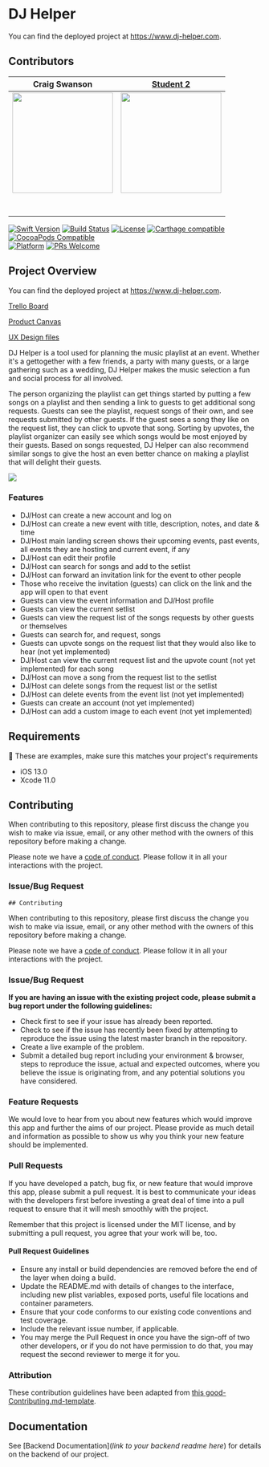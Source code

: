 
# DJ Helper

You can find the deployed project at https://www.dj-helper.com.

## Contributors


|                                       Craig Swanson                                        |                                       [Student 2](https://github.com/)                                        |
| :-----------------------------------------------------------------------------------------------------------: | :-----------------------------------------------------------------------------------------------------------: |
|                      [<img src="https://avatars1.githubusercontent.com/u/54075840?s=400&u=b3130ce735392b9a31251ea10673a43a016a0043&v=4" width = "200" />](https://github.com/)                       |                      [<img src="https://www.dalesjewelers.com/wp-content/uploads/2018/10/placeholder-silhouette-male.png" width = "200" />](https://github.com/)                       |
|                 [<img src="https://github.com/favicon.ico" width="15"> ](https://github.com/craig-a-swanson)                 |            [<img src="https://github.com/favicon.ico" width="15"> ](https://github.com/honda0306)             |
| [ <img src="https://static.licdn.com/sc/h/al2o9zrvru7aqj8e1x2rzsrca" width="15"> ](https://www.linkedin.com/in/craig-a-swanson/) | [ <img src="https://static.licdn.com/sc/h/al2o9zrvru7aqj8e1x2rzsrca" width="15"> ](https://www.linkedin.com/) |

[![Swift Version][swift-image]][swift-url]
[![Build Status][travis-image]][travis-url]
[![License][license-image]][license-url]
[![Carthage compatible](https://img.shields.io/badge/Carthage-compatible-4BC51D.svg?style=flat)](https://github.com/Carthage/Carthage)
[![CocoaPods Compatible](https://img.shields.io/cocoapods/v/EZSwiftExtensions.svg)](https://img.shields.io/cocoapods/v/LFAlertController.svg)  
[![Platform](https://img.shields.io/cocoapods/p/LFAlertController.svg?style=flat)](http://cocoapods.org/pods/LFAlertController)
[![PRs Welcome](https://img.shields.io/badge/PRs-welcome-brightgreen.svg?style=flat-square)](http://makeapullrequest.com)

## Project Overview

You can find the deployed project at https://www.dj-helper.com.

[Trello Board](https://trello.com/b/udZnuhhk/dj-helper)

[Product Canvas](https://www.notion.so/DJ-Helper-6b9f7ca95fec4c6ea8655c1d0c3c47b0)

[UX Design files](https://www.figma.com/file/bPLYBTlfbbrfz9TnXYkRGA/DJ-Helper-Notes?node-id=40%3A225)


DJ Helper is a tool used for planning the music playlist at an event. Whether it's a gettogether with a few friends, a party with many guests, or a large gathering such as a wedding, DJ Helper makes the music selection a fun and social process for all involved.

The person organizing the playlist can get things started by putting a few songs on a playlist and then sending a link to guests to get additional song requests.  Guests can see the playlist, request songs of their own, and see requests submitted by other guests. If the guest sees a song they like on the request list, they can click to upvote that song. Sorting by upvotes, the playlist organizer can easily see which songs would be most enjoyed by their guests.  Based on songs requested, DJ Helper can also recommend similar songs to give the host an even better chance on making a playlist that will delight their guests.

![](header.png)

### Features

-    DJ/Host can create a new account and log on
-    DJ/Host can create a new event with title, description, notes, and date & time
-    DJ/Host main landing screen shows their upcoming events, past events, all events they are hosting and current event, if any
-    DJ/Host can edit their profile
-    DJ/Host can search for songs and add to the setlist
-    DJ/Host can forward an invitation link for the event to other people
-    Those who receive the invitation (guests) can click on the link and the app will open to that event
-    Guests can view the event information and DJ/Host profile
-    Guests can view the current setlist
-    Guests can view the request list of the songs requests by other guests or themselves
-    Guests can search for, and request, songs
-    Guests can upvote songs on the request list that they would also like to hear (not yet implemented)
-    DJ/Host can view the current request list and the upvote count (not yet implemented) for each song
-    DJ/Host can move a song from the request list to the setlist
-    DJ/Host can delete songs from the request list or the setlist
-    DJ/Host can delete events from the event list (not yet implemented)
-    Guests can create an account (not yet implemented)
-    DJ/Host can add a custom image to each event (not yet implemented)

## Requirements

🚫 These are examples, make sure this matches your project's requirements

-   iOS 13.0
-   Xcode 11.0

## Contributing

When contributing to this repository, please first discuss the change you wish to make via issue, email, or any other method with the owners of this repository before making a change.

Please note we have a [code of conduct](./CODE_OF_CONDUCT.md). Please follow it in all your interactions with the project.

### Issue/Bug Request

    ## Contributing

When contributing to this repository, please first discuss the change you wish to make via issue, email, or any other method with the owners of this repository before making a change.

Please note we have a [code of conduct](./code_of_conduct.md). Please follow it in all your interactions with the project.

### Issue/Bug Request

 **If you are having an issue with the existing project code, please submit a bug report under the following guidelines:**
 - Check first to see if your issue has already been reported.
 - Check to see if the issue has recently been fixed by attempting to reproduce the issue using the latest master branch in the repository.
 - Create a live example of the problem.
 - Submit a detailed bug report including your environment & browser, steps to reproduce the issue, actual and expected outcomes,  where you believe the issue is originating from, and any potential solutions you have considered.

### Feature Requests

We would love to hear from you about new features which would improve this app and further the aims of our project. Please provide as much detail and information as possible to show us why you think your new feature should be implemented.

### Pull Requests

If you have developed a patch, bug fix, or new feature that would improve this app, please submit a pull request. It is best to communicate your ideas with the developers first before investing a great deal of time into a pull request to ensure that it will mesh smoothly with the project.

Remember that this project is licensed under the MIT license, and by submitting a pull request, you agree that your work will be, too.

#### Pull Request Guidelines

- Ensure any install or build dependencies are removed before the end of the layer when doing a build.
- Update the README.md with details of changes to the interface, including new plist variables, exposed ports, useful file locations and container parameters.
- Ensure that your code conforms to our existing code conventions and test coverage.
- Include the relevant issue number, if applicable.
- You may merge the Pull Request in once you have the sign-off of two other developers, or if you do not have permission to do that, you may request the second reviewer to merge it for you.

### Attribution

These contribution guidelines have been adapted from [this good-Contributing.md-template](https://gist.github.com/PurpleBooth/b24679402957c63ec426).


## Documentation

See [Backend Documentation](_link to your backend readme here_) for details on the backend of our project.


[swift-image]: https://img.shields.io/badge/swift-3.0-orange.svg
[swift-url]: https://swift.org/
[license-image]: https://img.shields.io/badge/License-MIT-blue.svg
[license-url]: LICENSE
[travis-image]: https://img.shields.io/travis/dbader/node-datadog-metrics/master.svg?style=flat-square
[travis-url]: https://travis-ci.org/dbader/node-datadog-metrics
[codebeat-image]: https://codebeat.co/badges/c19b47ea-2f9d-45df-8458-b2d952fe9dad
[codebeat-url]: https://codebeat.co/projects/github-com-vsouza-awesomeios-com
